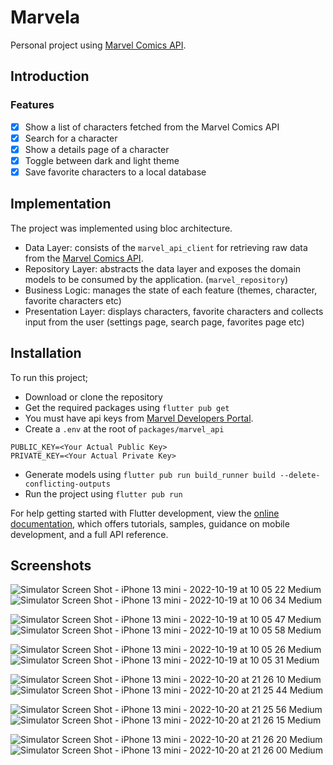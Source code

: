 # Marvela

Personal project using [Marvel Comics API](https://developer.marvel.com/).

## Introduction

### Features

- [x] Show a list of characters fetched from the Marvel Comics API
- [x] Search for a character
- [x] Show a details page of a character
- [x] Toggle between dark and light theme
- [x] Save favorite characters to a local database

## Implementation

The project was implemented using bloc architecture.

- Data Layer: consists of the `marvel_api_client` for retrieving raw data from the [Marvel Comics API](https://developer.marvel.com/).
- Repository Layer: abstracts the data layer and exposes the domain models to be consumed by the application. (`marvel_repository`)
- Business Logic: manages the state of each feature (themes, character, favorite characters etc)
- Presentation Layer: displays characters, favorite characters and collects input from the user (settings page, search page, favorites page etc)

## Installation

To run this project;

- Download or clone the repository
- Get the required packages using `flutter pub get`
- You must have api keys from [Marvel Developers Portal](https://developer.marvel.com/).
- Create a `.env` at the root of `packages/marvel_api`

```
PUBLIC_KEY=<Your Actual Public Key>
PRIVATE_KEY=<Your Actual Private Key>
```

- Generate models using `flutter pub run build_runner build --delete-conflicting-outputs`
- Run the project using `flutter pub run`

For help getting started with Flutter development, view the
[online documentation](https://docs.flutter.dev/), which offers tutorials,
samples, guidance on mobile development, and a full API reference.

## Screenshots

![Simulator Screen Shot - iPhone 13 mini - 2022-10-19 at 10 05 22 Medium](https://user-images.githubusercontent.com/72420125/196648773-04af8711-4c61-4a0b-bd3d-4e899eda6ad5.jpeg)
![Simulator Screen Shot - iPhone 13 mini - 2022-10-19 at 10 06 34 Medium](https://user-images.githubusercontent.com/72420125/196650048-1811dee6-c4bf-4fdb-a6da-fb2f4ba6f2fd.jpeg)

![Simulator Screen Shot - iPhone 13 mini - 2022-10-19 at 10 05 47 Medium](https://user-images.githubusercontent.com/72420125/196650103-e7088d26-f106-4157-b6b7-3ada82141068.jpeg)
![Simulator Screen Shot - iPhone 13 mini - 2022-10-19 at 10 05 58 Medium](https://user-images.githubusercontent.com/72420125/196650446-02b7ff3b-47c2-4fc6-950a-8e5634e7d09b.jpeg)

![Simulator Screen Shot - iPhone 13 mini - 2022-10-19 at 10 05 26 Medium](https://user-images.githubusercontent.com/72420125/196650499-de5b5695-698c-4a3e-b5a6-31bfea11c895.jpeg)
![Simulator Screen Shot - iPhone 13 mini - 2022-10-19 at 10 05 31 Medium](https://user-images.githubusercontent.com/72420125/196650512-43af8bff-5b9d-4739-954d-38bed952f710.jpeg)

![Simulator Screen Shot - iPhone 13 mini - 2022-10-20 at 21 26 10 Medium](https://user-images.githubusercontent.com/72420125/197052271-ed3ebce7-deef-40b2-aa9b-63c07430af12.jpeg)
![Simulator Screen Shot - iPhone 13 mini - 2022-10-20 at 21 25 44 Medium](https://user-images.githubusercontent.com/72420125/197052501-5d557149-112d-4b88-a2ca-7e8268269e8e.jpeg)

![Simulator Screen Shot - iPhone 13 mini - 2022-10-20 at 21 25 56 Medium](https://user-images.githubusercontent.com/72420125/197054728-5e5d63e9-c95b-4345-980f-3b99b2d6d6c2.jpeg)
![Simulator Screen Shot - iPhone 13 mini - 2022-10-20 at 21 26 15 Medium](https://user-images.githubusercontent.com/72420125/197054739-800e362f-0436-4787-bb6c-83737df40ae8.jpeg)

![Simulator Screen Shot - iPhone 13 mini - 2022-10-20 at 21 26 20 Medium](https://user-images.githubusercontent.com/72420125/197054757-1fa21955-b004-4918-8b6e-c56b61689fa9.jpeg)
![Simulator Screen Shot - iPhone 13 mini - 2022-10-20 at 21 26 00 Medium](https://user-images.githubusercontent.com/72420125/197054766-d03c41b4-bca2-4620-be6c-0d86fd60650f.jpeg)
